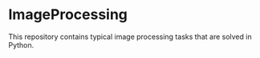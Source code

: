 # ImageProcessing
This repository contains typical image processing tasks that are solved in Python.
